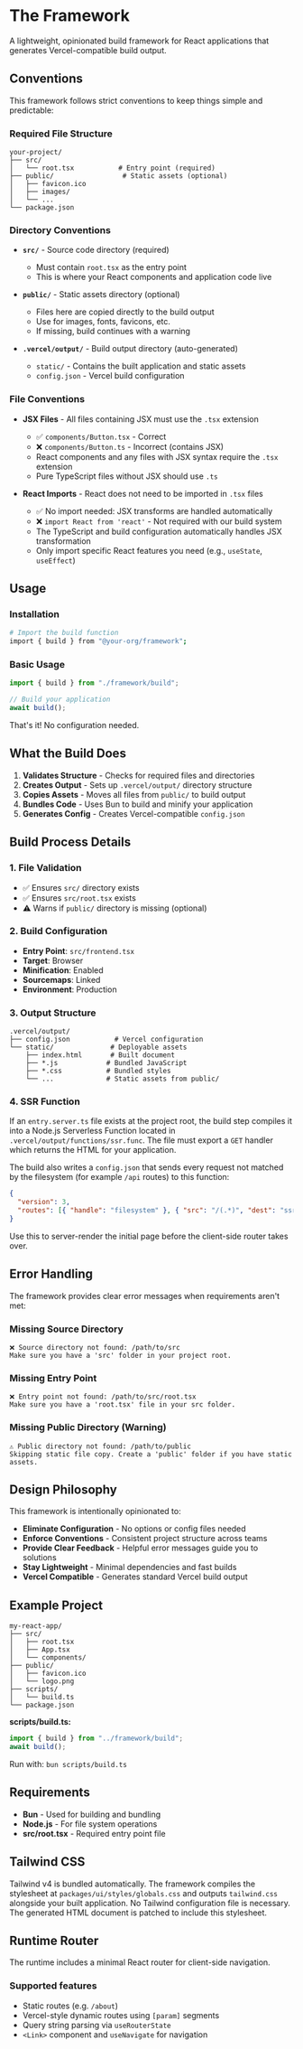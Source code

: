 # The Framework

A lightweight, opinionated build framework for React applications that generates Vercel-compatible build output.

## Conventions

This framework follows strict conventions to keep things simple and predictable:

### Required File Structure

```
your-project/
├── src/
│   └── root.tsx           # Entry point (required)
├── public/                 # Static assets (optional)
│   ├── favicon.ico
│   ├── images/
│   └── ...
└── package.json
```

### Directory Conventions

- **`src/`** - Source code directory (required)
  - Must contain `root.tsx` as the entry point
  - This is where your React components and application code live

- **`public/`** - Static assets directory (optional)
  - Files here are copied directly to the build output
  - Use for images, fonts, favicons, etc.
  - If missing, build continues with a warning

- **`.vercel/output/`** - Build output directory (auto-generated)
  - `static/` - Contains the built application and static assets
  - `config.json` - Vercel build configuration

### File Conventions

- **JSX Files** - All files containing JSX must use the `.tsx` extension
  - ✅ `components/Button.tsx` - Correct
  - ❌ `components/Button.ts` - Incorrect (contains JSX)
  - React components and any files with JSX syntax require the `.tsx` extension
  - Pure TypeScript files without JSX should use `.ts`

- **React Imports** - React does not need to be imported in `.tsx` files
  - ✅ No import needed: JSX transforms are handled automatically
  - ❌ `import React from 'react'` - Not required with our build system
  - The TypeScript and build configuration automatically handles JSX transformation
  - Only import specific React features you need (e.g., `useState`, `useEffect`)

## Usage

### Installation

```bash
# Import the build function
import { build } from "@your-org/framework";
```

### Basic Usage

```typescript
import { build } from "./framework/build";

// Build your application
await build();
```

That's it! No configuration needed.

## What the Build Does

1. **Validates Structure** - Checks for required files and directories
2. **Creates Output** - Sets up `.vercel/output/` directory structure
3. **Copies Assets** - Moves all files from `public/` to build output
4. **Bundles Code** - Uses Bun to build and minify your application
5. **Generates Config** - Creates Vercel-compatible `config.json`

## Build Process Details

### 1. File Validation

- ✅ Ensures `src/` directory exists
- ✅ Ensures `src/root.tsx` exists
- ⚠️ Warns if `public/` directory is missing (optional)

### 2. Build Configuration

- **Entry Point**: `src/frontend.tsx`
- **Target**: Browser
- **Minification**: Enabled
- **Sourcemaps**: Linked
- **Environment**: Production

### 3. Output Structure

```
.vercel/output/
├── config.json           # Vercel configuration
└── static/              # Deployable assets
    ├── index.html       # Built document
    ├── *.js            # Bundled JavaScript
    ├── *.css           # Bundled styles
    └── ...             # Static assets from public/
```

### 4. SSR Function

If an `entry.server.ts` file exists at the project root, the build step
compiles it into a Node.js Serverless Function located in
`.vercel/output/functions/ssr.func`. The file must export a `GET` handler which
returns the HTML for your application.

The build also writes a `config.json` that sends every request not matched by
the filesystem (for example `/api` routes) to this function:

```json
{
  "version": 3,
  "routes": [{ "handle": "filesystem" }, { "src": "/(.*)", "dest": "ssr" }]
}
```

Use this to server-render the initial page before the client-side router takes
over.

## Error Handling

The framework provides clear error messages when requirements aren't met:

### Missing Source Directory

```
❌ Source directory not found: /path/to/src
Make sure you have a 'src' folder in your project root.
```

### Missing Entry Point

```
❌ Entry point not found: /path/to/src/root.tsx
Make sure you have a 'root.tsx' file in your src folder.
```

### Missing Public Directory (Warning)

```
⚠️ Public directory not found: /path/to/public
Skipping static file copy. Create a 'public' folder if you have static assets.
```

## Design Philosophy

This framework is intentionally opinionated to:

- **Eliminate Configuration** - No options or config files needed
- **Enforce Conventions** - Consistent project structure across teams
- **Provide Clear Feedback** - Helpful error messages guide you to solutions
- **Stay Lightweight** - Minimal dependencies and fast builds
- **Vercel Compatible** - Generates standard Vercel build output

## Example Project

```
my-react-app/
├── src/
│   ├── root.tsx
│   ├── App.tsx
│   └── components/
├── public/
│   ├── favicon.ico
│   └── logo.png
├── scripts/
│   └── build.ts
└── package.json
```

**scripts/build.ts:**

```typescript
import { build } from "../framework/build";
await build();
```

Run with: `bun scripts/build.ts`

## Requirements

- **Bun** - Used for building and bundling
- **Node.js** - For file system operations
- **src/root.tsx** - Required entry point file

## Tailwind CSS

Tailwind v4 is bundled automatically. The framework compiles the stylesheet at
`packages/ui/styles/globals.css` and outputs `tailwind.css` alongside your
built application. No Tailwind configuration file is necessary. The generated
HTML document is patched to include this stylesheet.

## Runtime Router

The runtime includes a minimal React router for client-side navigation.

### Supported features

- Static routes (e.g. `/about`)
- Vercel-style dynamic routes using `[param]` segments
- Query string parsing via `useRouterState`
- `<Link>` component and `useNavigate` for navigation
